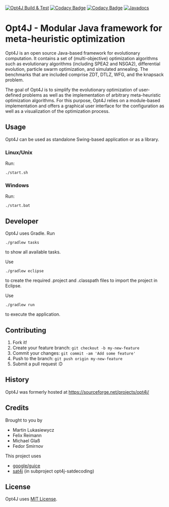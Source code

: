 [![Opt4J Build & Test](https://github.com/SDARG/opt4j/actions/workflows/gradle.yml/badge.svg)](https://github.com/SDARG/opt4j/actions/workflows/gradle.yml)
[![Codacy Badge](https://api.codacy.com/project/badge/Grade/324a853969fa45d1871d6e764e24fe37)](https://app.codacy.com/app/felixreimann/opt4j?utm_source=github.com&utm_medium=referral&utm_content=felixreimann/opt4j&utm_campaign=badger)
[![Codacy Badge](https://api.codacy.com/project/badge/Coverage/1079b342eee541c3b843d01c293c880b)](https://www.codacy.com/app/felixreimann/opt4j?utm_source=github.com&utm_medium=referral&utm_content=felixreimann/opt4j&utm_campaign=Badge_Coverage)
[![Javadocs](https://javadoc.io/badge/org.opt4j/opt4j-core.svg)](https://javadoc.io/doc/org.opt4j/opt4j-core)

#  Opt4J - Modular Java framework for meta-heuristic optimization 

Opt4J is an open source Java-based framework for evolutionary computation.
It contains a set of (multi-objective) optimization algorithms such as evolutionary algorithms (including SPEA2 and NSGA2), differential evolution, particle swarm optimization, and simulated annealing.
The benchmarks that are included comprise ZDT, DTLZ, WFG, and the knapsack problem.

The goal of Opt4J is to simplify the evolutionary optimization of user-defined problems as well as the implementation of arbitrary meta-heuristic optimization algorithms.
For this purpose, Opt4J relies on a module-based implementation and offers a graphical user interface for the configuration as well as a visualization of the optimization process.

## Usage
Opt4J can be used as standalone Swing-based application or as a library.

### Linux/Unix
Run:

	./start.sh

### Windows
Run:

	./start.bat

## Developer
Opt4J uses Gradle. Run

	./gradlew tasks

to show all available tasks.

Use

	./gradlew eclipse

to create the required .project and .classpath files to import the project in Eclipse.

Use

	./gradlew run

to execute the application.

## Contributing

1. Fork it!
2. Create your feature branch: `git checkout -b my-new-feature`
3. Commit your changes: `git commit -am 'Add some feature'`
4. Push to the branch: `git push origin my-new-feature`
5. Submit a pull request :D

## History

Opt4J was formerly hosted at https://sourceforge.net/projects/opt4j/

## Credits

Brought to you by
* Martin Lukasiewycz
* Felix Reimann
* Michael Glaß
* Fedor Smirnov

This project uses
* [google/guice](https://github.com/google/guice)
* [sat4j](https://gitlab.ow2.org/sat4j/sat4j/) (in subproject opt4j-satdecoding)

## License

Opt4J uses [MIT License](./LICENSE).
